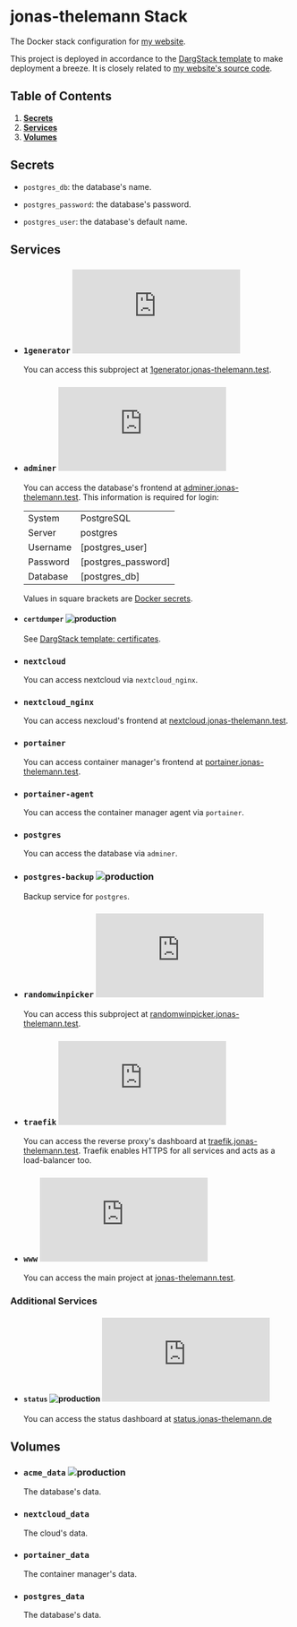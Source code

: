 # jonas-thelemann Stack

The Docker stack configuration for [my website](https://jonas-thelemann.de/).

This project is deployed in accordance to the [DargStack template](https://github.com/Dargmuesli/dargstack-template/) to make deployment a breeze. It is closely related to [my website's source code](https://github.com/dargmuesli/jonas-thelemann/).

## Table of Contents
1. **[Secrets](#secrets)**
1. **[Services](#services)**
1. **[Volumes](#volumes)**

## Secrets
- `postgres_db`:
  the database's name.

- `postgres_password`:
  the database's password.

- `postgres_user`:
  the database's default name.

## Services
- ### `1generator` [![Website Uptime Monitoring](https://app.statuscake.com/button/index.php?Track=2f0CqL5WTk&Days=1000&Design=6)](https://www.statuscake.com)

  You can access this subproject at [1generator.jonas-thelemann.test](https://1generator.jonas-thelemann.test/).

- ### `adminer` [![Website Uptime Monitoring](https://app.statuscake.com/button/index.php?Track=tlaGVNKSNr&Days=1000&Design=6)](https://www.statuscake.com)

  You can access the database's frontend at [adminer.jonas-thelemann.test](https://adminer.jonas-thelemann.test/).
  This information is required for login:

  |          |                     |
  | -------- | ------------------- |
  | System   | PostgreSQL          |
  | Server   | postgres            |
  | Username | [postgres_user]     |
  | Password | [postgres_password] |
  | Database | [postgres_db]       |

  Values in square brackets are [Docker secrets](https://docs.docker.com/engine/swarm/secrets/).

- #### `certdumper` ![production](https://img.shields.io/badge/-production-informational.svg?style=flat-square)

  See [DargStack template: certificates](https://github.com/Dargmuesli/dargstack-template/#certificates).

- ### `nextcloud`

  You can access nextcloud via `nextcloud_nginx`.

- ### `nextcloud_nginx`

  You can access nexcloud's frontend at [nextcloud.jonas-thelemann.test](https://randomwinpicker.jonas-thelemann.test/).

- ### `portainer`

  You can access container manager's frontend at [portainer.jonas-thelemann.test](https://portainer.jonas-thelemann.test/).

- ### `portainer-agent`

  You can access the container manager agent via `portainer`.

- ### `postgres`

  You can access the database via `adminer`.

- ### `postgres-backup` ![production](https://img.shields.io/badge/-production-informational.svg?style=flat-square)

  Backup service for `postgres`.

- ### `randomwinpicker` [![Website Uptime Monitoring](https://app.statuscake.com/button/index.php?Track=VRBItScv8j&Days=1000&Design=6)](https://www.statuscake.com)

  You can access this subproject at [randomwinpicker.jonas-thelemann.test](https://randomwinpicker.jonas-thelemann.test/).

- ### `traefik` [![Website Uptime Monitoring](https://app.statuscake.com/button/index.php?Track=mbRFzFJJ0l&Days=1000&Design=6)](https://www.statuscake.com)

  You can access the reverse proxy's dashboard at [traefik.jonas-thelemann.test](https://traefik.jonas-thelemann.test/).
  Traefik enables HTTPS for all services and acts as a load-balancer too.

- ### `www` [![Website Uptime Monitoring](https://app.statuscake.com/button/index.php?Track=BkiZnQ1xpj&Days=1000&Design=6)](https://www.statuscake.com)

  You can access the main project at [jonas-thelemann.test](https://jonas-thelemann.test/).

### Additional Services
- #### `status` ![production](https://img.shields.io/badge/-production-informational.svg?style=flat-square) [![Website Uptime Monitoring](https://app.statuscake.com/button/index.php?Track=9CFPA32m2n&Days=1000&Design=6)](https://www.statuscake.com)

  You can access the status dashboard at [status.jonas-thelemann.de](https://status.jonas-thelemann.de/)

## Volumes

- ### `acme_data` ![production](https://img.shields.io/badge/-production-informational.svg?style=flat-square)
  The database's data.

- ### `nextcloud_data`
  The cloud's data.

- ### `portainer_data`
  The container manager's data.

- ### `postgres_data`
  The database's data.
